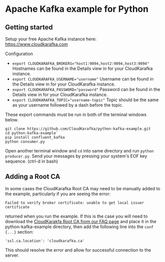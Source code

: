 # Apache Kafka example for Python


## Getting started

Setup your free Apache Kafka instance here: https://www.cloudkarafka.com

Configuration

* `export CLOUDKARAFKA_BROKERS="host1:9094,host2:9094,host3:9094"`
  Hostnames can be found in the Details view in for your CloudKarafka instance.
* `export CLOUDKARAFKA_USERNAME="username"`
  Username can be found in the Details view in for your CloudKarafka instance.
* `export CLOUDKARAFKA_PASSWORD="password"`
  Password can be found in the Details view in for your CloudKarafka instance.
* `export CLOUDKARAFKA_TOPIC="username-topic"`
  Topic should be the same as your username followed by a dash before the topic.

These export commands must be run in both of the terminal windows below.

```
git clone https://github.com/CloudKarafka/python-kafka-example.git
cd python-kafka-example`
pip install confluent_kafka
python consumer.py
```

Open another terminal window and `cd` into same directory and run `python producer.py`.
Send your messages by pressing your system's EOF key sequence. (ctrl-d in bash)

## Adding a Root CA

In some cases the CloudKarafka Root CA may need to be manually added to the example, particularly if you are seeing the error:
```
Failed to verify broker certificate: unable to get local issuer certificate 
```
returned when you run the example. If this is the case you will need to download the [CloudKarakfa Root CA from our FAQ page](https://www.cloudkarafka.com/docs/faq.html) and place it in the python-kafka-example directory, then add the following line into the `conf {...}` section:
```
'ssl.ca.location': 'cloudkarafka.ca'
```
This should resolve the error and allow for successful connection to the server.
